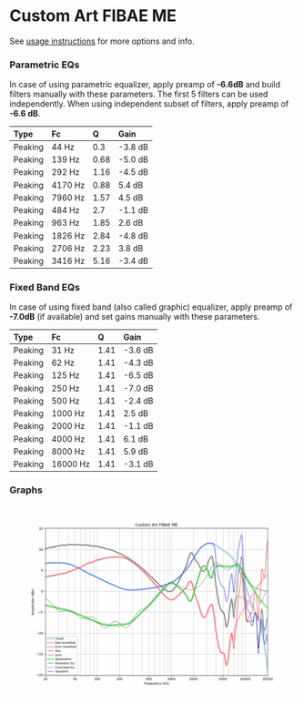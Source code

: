 # Custom Art FIBAE ME
See [usage instructions](https://github.com/jaakkopasanen/AutoEq#usage) for more options and info.

### Parametric EQs
In case of using parametric equalizer, apply preamp of **-6.6dB** and build filters manually
with these parameters. The first 5 filters can be used independently.
When using independent subset of filters, apply preamp of **-6.6 dB**.

| Type    | Fc      |    Q | Gain    |
|:--------|:--------|:-----|:--------|
| Peaking | 44 Hz   | 0.3  | -3.8 dB |
| Peaking | 139 Hz  | 0.68 | -5.0 dB |
| Peaking | 292 Hz  | 1.16 | -4.5 dB |
| Peaking | 4170 Hz | 0.88 | 5.4 dB  |
| Peaking | 7960 Hz | 1.57 | 4.5 dB  |
| Peaking | 484 Hz  | 2.7  | -1.1 dB |
| Peaking | 963 Hz  | 1.85 | 2.6 dB  |
| Peaking | 1826 Hz | 2.84 | -4.8 dB |
| Peaking | 2706 Hz | 2.23 | 3.8 dB  |
| Peaking | 3416 Hz | 5.16 | -3.4 dB |

### Fixed Band EQs
In case of using fixed band (also called graphic) equalizer, apply preamp of **-7.0dB**
(if available) and set gains manually with these parameters.

| Type    | Fc       |    Q | Gain    |
|:--------|:---------|:-----|:--------|
| Peaking | 31 Hz    | 1.41 | -3.6 dB |
| Peaking | 62 Hz    | 1.41 | -4.3 dB |
| Peaking | 125 Hz   | 1.41 | -6.5 dB |
| Peaking | 250 Hz   | 1.41 | -7.0 dB |
| Peaking | 500 Hz   | 1.41 | -2.4 dB |
| Peaking | 1000 Hz  | 1.41 | 2.5 dB  |
| Peaking | 2000 Hz  | 1.41 | -1.1 dB |
| Peaking | 4000 Hz  | 1.41 | 6.1 dB  |
| Peaking | 8000 Hz  | 1.41 | 5.9 dB  |
| Peaking | 16000 Hz | 1.41 | -3.1 dB |

### Graphs
![](./Custom%20Art%20FIBAE%20ME.png)